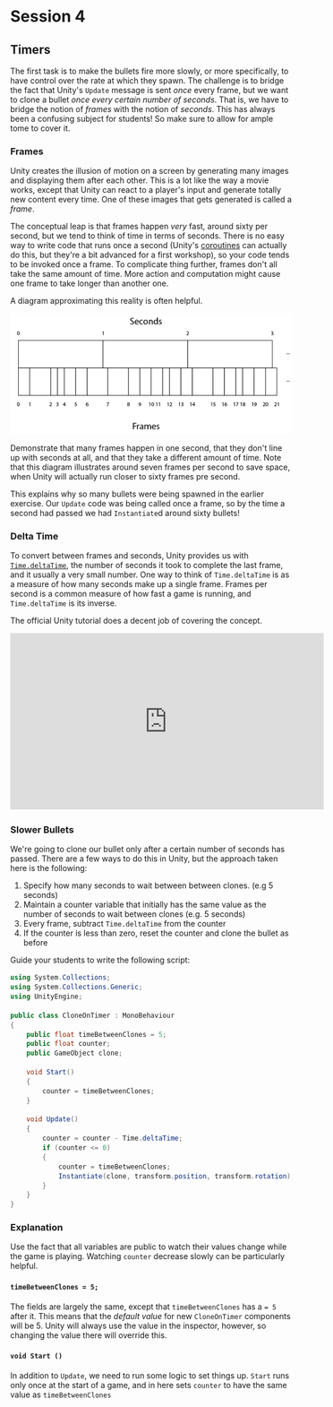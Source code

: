 # Session 4
## Timers

The first task is to make the bullets fire more slowly, or more specifically, to have control over the rate at which they spawn. The challenge is to bridge the fact that Unity's `Update` message is sent *once* every frame, but we want to clone a bullet *once every certain number of seconds*. That is, we have to bridge the notion of *frames* with the notion of *seconds*. This has always been a confusing subject for students! So make sure to allow for ample tome to cover it.

### Frames
Unity creates the illusion of motion on a screen by generating many images and displaying them after each other. This is a lot like the way a movie works, except that Unity can react to a player's input and generate totally new content every time. One of these images that gets generated is called a *frame*.

The conceptual leap is that frames happen *very* fast, around sixty per second, but we tend to think of time in terms of seconds. There is no easy way to write code that runs once a second (Unity's [coroutines](https://docs.unity3d.com/Manual/Coroutines.html) can actually do this, but they're a bit advanced for a first workshop), so your code tends to be invoked once a frame. To complicate thing further, frames don't all take the same amount of time. More action and computation might cause one frame to take longer than another one.

A diagram approximating this reality is often helpful.

![](wfDMdv9A7oB0fCfS5420w.png)

Demonstrate that many frames happen in one second, that they don't line up with seconds at all, and that they take a different amount of time. Note that this diagram illustrates around seven frames per second to save space, when Unity will actually run closer to sixty frames pre second.

This explains why so many bullets were being spawned in the earlier exercise. Our `Update` code was being called once a frame, so by the time a second had passed we had `Instantiate`d around sixty bullets!

### Delta Time
To convert between frames and seconds, Unity provides us with [`Time.deltaTime`](https://docs.unity3d.com/ScriptReference/Time-deltaTime.html), the number of seconds it took to complete the last frame, and it usually a very small number. One way to think of `Time.deltaTime` is as a measure of how many seconds make up a single frame. Frames per second is a common measure of how fast a game is running, and `Time.deltaTime` is its inverse.

The official Unity tutorial does a decent job of covering the concept.

<iframe width="560" height="315" src="https://www.youtube.com/embed/a-w7w8x_moE" frameborder="0" allowfullscreen></iframe>

### Slower Bullets

We're going to clone our bullet only after a certain number of seconds has passed. There are a few ways to do this in Unity, but the approach taken here is the following:

1. Specify how many seconds to wait between between clones. (e.g 5 seconds)
2. Maintain a counter variable that initially has the same value as the number of seconds to wait between clones (e.g. 5 seconds)
3. Every frame, subtract `Time.deltaTime` from the counter
4. If the counter is less than zero, reset the counter and clone the bullet as before

Guide your students to write the following script:

```cs
using System.Collections;
using System.Collections.Generic;
using UnityEngine;

public class CloneOnTimer : MonoBehaviour
{
	public float timeBetweenClones = 5;
	public float counter;
	public GameObject clone;

	void Start()
	{
		counter = timeBetweenClones;
	}

	void Update()
	{
		counter = counter - Time.deltaTime;
		if (counter <= 0)
		{
			counter = timeBetweenClones;
			Instantiate(clone, transform.position, transform.rotation);
		}
	}
}
```

### Explanation
Use the fact that all variables are public to watch their values change while the game is playing. Watching `counter` decrease slowly can be particularly helpful.

#### `timeBetweenClones = 5;`
The fields are largely the same, except that `timeBetweenClones` has a `= 5` after it. This means that the *default value* for new `CloneOnTimer` components will be 5. Unity will always use the value in the inspector, however, so changing the value there will override this.

#### `void Start ()`
In addition to `Update`, we need to run some logic to set things up. `Start` runs only once at the start of a game, and in here sets `counter` to have the same value as `timeBetweenClones`
